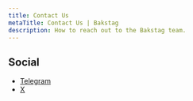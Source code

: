 ```yaml
---
title: Contact Us
metaTitle: Contact Us | Bakstag
description: How to reach out to the Bakstag team.
---
```


## Social

- [Telegram][]
- [X][]

[telegram]: https://t.me/+DmgZ6hqjajgwYWM6
[x]: https://x.com/BakstagFi